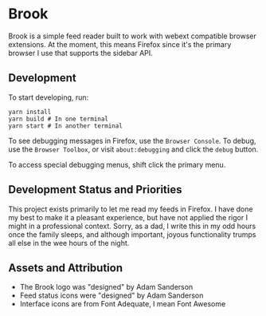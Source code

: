 # Brook

Brook is a simple feed reader built to work with webext compatible browser extensions.  At the moment,
this means Firefox since it's the primary browser I use that supports the sidebar API.

## Development

To start developing, run:

```
yarn install
yarn build # In one terminal
yarn start # In another terminal
```

To see debugging messages in Firefox, use the `Browser Console`.  To debug, use the `Browser Toolbox`, 
or visit `about:debugging` and click the `debug` button.

[web-ext]: https://developer.mozilla.org/en-US/Add-ons/WebExtensions/Getting_started_with_web-ext

To access special debugging menus, shift click the primary menu.

## Development Status and Priorities

This project exists primarily to let me read my feeds in Firefox.  I have done my best to make it a pleasant
experience, but have not applied the rigor I might in a professional context.  Sorry, as a dad, I write this
in my odd hours once the family sleeps, and although important, joyous functionality trumps all else in the
wee hours of the night.

## Assets and Attribution

- The Brook logo was "designed" by Adam Sanderson
- Feed status icons were "designed" by Adam Sanderson
- Interface icons are from Font Adequate, I mean Font Awesome
